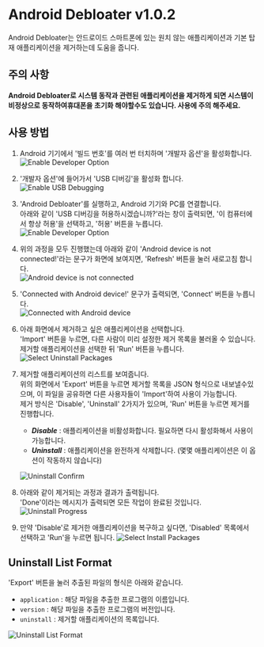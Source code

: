 # Android Debloater v1.0.2

Android Debloater는 안드로이드 스마트폰에 있는 원치 않는 애플리케이션과 기본 탑재 애플리케이션을 제거하는데 도움을 줍니다.

## 주의 사항

**Android Debloater로 시스템 동작과 관련된 애플리케이션을 제거하게 되면 시스템이 비정상으로 동작하여휴대폰을 초기화 해야할수도 있습니다. 사용에 주의 해주세요.**

## 사용 방법

1. Android 기기에서 '빌드 번호'를 여러 번 터치하며 '개발자 옵션'을 활성화합니다.  
   ![Enable Developer Option](./docs/images/Enable_Developer_Option.png)

2. '개발자 옵션'에 들어가서 'USB 디버깅'을 활성화 합니다.  
   ![Enable USB Debugging](./docs/images/Enable_USB_Debugging.png)

3. 'Android Debloater'를 실행하고, Android 기기와 PC를 연결합니다.  
   아래와 같이 'USB 디버깅을 허용하시겠습니까?'라는 창이 출력되면, '이 컴퓨터에서 항상 허용'을 선택하고, '허용' 버튼을 누릅니다.  
   ![Enable Developer Option](./docs/images/Allow_USB_Debugging.png)

4. 위의 과정을 모두 진행했는데 아래와 같이 'Android device is not connected!'라는 문구가 화면에 보여지면, 'Refresh' 버튼을 눌러 새로고침 합니다.  
   ![Android device is not connected](./docs/images/Android_Device_Not_Connected.png)

5. 'Connected with Android device!' 문구가 출력되면, 'Connect' 버튼을 누릅니다.  
   ![Connected with Android device](./docs/images/Connected_Android_Device.png)

6. 아래 화면에서 제거하고 싶은 애플리케이션을 선택합니다.  
   'Import' 버튼을 누르면, 다른 사람이 미리 설정한 제거 목록을 불러올 수 있습니다.  
   제거할 애플리케이션을 선택한 뒤 'Run' 버튼을 누릅니다.  
   ![Select Uninstall Packages](./docs/images/Select_Uninstall_Packages.png)

7. 제거할 애플리케이션의 리스트를 보여줍니다.  
   위의 화면에서 'Export' 버튼을 누르면 제거할 목록을 JSON 형식으로 내보낼수있으며, 이 파일을 공유하면 다른 사용자들이 'Import'하여 사용이 가능합니다.  
   제거 방식은 'Disable', 'Uninstall' 2가지가 있으며, 'Run' 버튼을 누르면 제거를 진행합니다.

   - **_Disable_** : 애플리케이션을 비활성화합니다. 필요하면 다시 활성화해서 사용이 가능합니다.
   - **_Uninstall_** : 애플리케이션을 완전하게 삭제합니다. (몇몇 애플리케이션은 이 옵션이 작동하지 않습니다)

   ![Uninstall Confirm](./docs/images/Uninstall_Confirm.png)

8. 아래와 같이 제거되는 과정과 결과가 출력됩니다.  
   'Done'이라는 메시지가 출력되면 모든 작업이 완료된 것입니다.  
   ![Uninstall Progress](./docs/images/Uninstall_Progress.png)

9. 만약 'Disable'로 제거한 애플리케이션을 복구하고 싶다면, 'Disabled' 목록에서 선택하고 'Run'을 누르면 됩니다. ![Select Install Packages](./docs/images/Select_Install_Packages.png)

## Uninstall List Format

'Export' 버튼을 눌러 추출된 파일의 형식은 아래와 같습니다.

- `application` : 해당 파일을 추출한 프로그램의 이름입니다.
- `version` : 해당 파일을 추출한 프로그램의 버전입니다.
- `uninstall` : 제거할 애플리케이션의 목록입니다.

![Uninstall List Format](./docs/images/Uninstall_List_Format.png)
